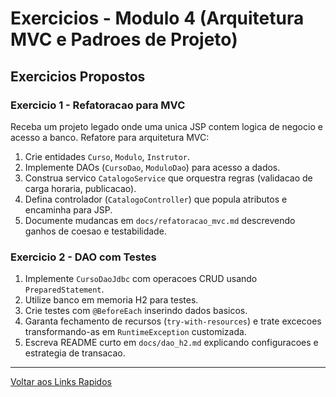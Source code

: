 # Exercicios - Modulo 4 (Arquitetura MVC e Padroes de Projeto)

## Exercicios Propostos

### Exercicio 1 - Refatoracao para MVC
Receba um projeto legado onde uma unica JSP contem logica de negocio e acesso a banco. Refatore para arquitetura MVC:
1. Crie entidades `Curso`, `Modulo`, `Instrutor`.
2. Implemente DAOs (`CursoDao`, `ModuloDao`) para acesso a dados.
3. Construa servico `CatalogoService` que orquestra regras (validacao de carga horaria, publicacao).
4. Defina controlador (`CatalogoController`) que popula atributos e encaminha para JSP.
5. Documente mudancas em `docs/refatoracao_mvc.md` descrevendo ganhos de coesao e testabilidade.

### Exercicio 2 - DAO com Testes
1. Implemente `CursoDaoJdbc` com operacoes CRUD usando `PreparedStatement`.
2. Utilize banco em memoria H2 para testes.
3. Crie testes com `@BeforeEach` inserindo dados basicos.
4. Garanta fechamento de recursos (`try-with-resources`) e trate excecoes transformando-as em `RuntimeException` customizada.
5. Escreva README curto em `docs/dao_h2.md` explicando configuracoes e estrategia de transacao.

---

[Voltar aos Links Rapidos](../README.md#links-rapidos)
